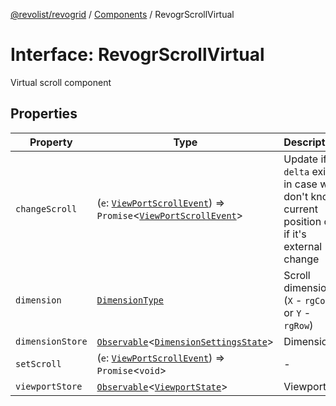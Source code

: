 [@revolist/revogrid](README.md) / [Components](Namespace.Components.md) / RevogrScrollVirtual

# Interface: RevogrScrollVirtual

Virtual scroll component

## Properties

| Property | Type | Description | Defined in |
| ------ | ------ | ------ | ------ |
| `changeScroll` | (`e`: [`ViewPortScrollEvent`](TypeAlias.ViewPortScrollEvent.md)) => `Promise`\<[`ViewPortScrollEvent`](TypeAlias.ViewPortScrollEvent.md)\> | Update if `delta` exists in case we don't know current position or if it's external change | [src/components.d.ts:626](https://github.com/revolist/revogrid/blob/e4a447d6483665fe275065ba5ef60722f4635503/src/components.d.ts#L626) |
| `dimension` | [`DimensionType`](TypeAlias.DimensionType.md) | Scroll dimension (`X` - `rgCol` or `Y` - `rgRow`) | [src/components.d.ts:630](https://github.com/revolist/revogrid/blob/e4a447d6483665fe275065ba5ef60722f4635503/src/components.d.ts#L630) |
| `dimensionStore` | [`Observable`](TypeAlias.Observable.md)\<[`DimensionSettingsState`](Interface.DimensionSettingsState.md)\> | Dimensions | [src/components.d.ts:634](https://github.com/revolist/revogrid/blob/e4a447d6483665fe275065ba5ef60722f4635503/src/components.d.ts#L634) |
| `setScroll` | (`e`: [`ViewPortScrollEvent`](TypeAlias.ViewPortScrollEvent.md)) => `Promise`\<`void`\> | - | [src/components.d.ts:635](https://github.com/revolist/revogrid/blob/e4a447d6483665fe275065ba5ef60722f4635503/src/components.d.ts#L635) |
| `viewportStore` | [`Observable`](TypeAlias.Observable.md)\<[`ViewportState`](Interface.ViewportState.md)\> | Viewport | [src/components.d.ts:639](https://github.com/revolist/revogrid/blob/e4a447d6483665fe275065ba5ef60722f4635503/src/components.d.ts#L639) |
